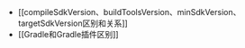 - [[compileSdkVersion、buildToolsVersion、minSdkVersion、targetSdkVersion区别和关系]]
- [[Gradle和Gradle插件区别]]
